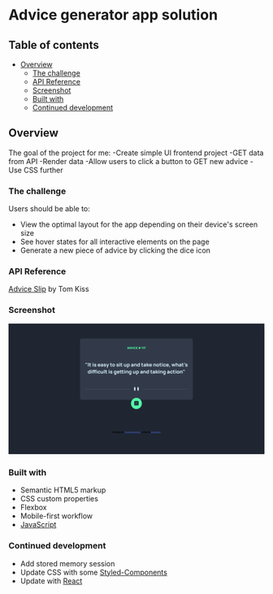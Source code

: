 # Advice generator app solution

## Table of contents

- [Overview](#overview)
  - [The challenge](#the-challenge)
  - [API Reference](#api-reference)
  - [Screenshot](#screenshot)
  - [Built with](#built-with)
  - [Continued development](#continued-development)

## Overview

The goal of the project for me:
-Create simple UI frontend project
-GET data from API
-Render data
-Allow users to click a button to GET new advice
-Use CSS further

### The challenge

Users should be able to:

- View the optimal layout for the app depending on their device's screen size
- See hover states for all interactive elements on the page
- Generate a new piece of advice by clicking the dice icon

### API Reference

[Advice Slip](https://api.adviceslip.com/) by Tom Kiss

### Screenshot

![Screenshot](images/Screenshot.png)

### Built with

- Semantic HTML5 markup
- CSS custom properties
- Flexbox
- Mobile-first workflow
- [JavaScript](https://www.javascript.com/)

### Continued development

- Add stored memory session
- Update CSS with some [Styled-Components](https://styled-components.com/)
- Update with [React](https://reactjs.org/)
